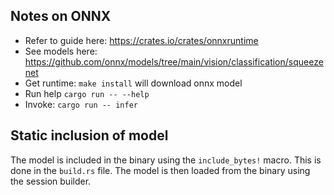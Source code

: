 ## Notes on ONNX

* Refer to guide here:  https://crates.io/crates/onnxruntime
* See models here:  https://github.com/onnx/models/tree/main/vision/classification/squeezenet
* Get runtime: `make install` will download onnx model
* Run help `cargo run -- --help`
* Invoke:  `cargo run -- infer`

## Static inclusion of model
The model is included in the binary using the `include_bytes!` macro.  This is done in the `build.rs` file.  The model is then loaded from the binary using the session builder.
